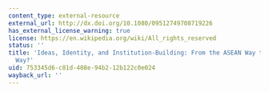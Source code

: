 ```yaml
---
content_type: external-resource
external_url: http://dx.doi.org/10.1080/09512749708719226
has_external_license_warning: true
license: https://en.wikipedia.org/wiki/All_rights_reserved
status: ''
title: 'Ideas, Identity, and Institution-Building: From the ASEAN Way to the Asia-Pacific
  Way?'
uid: 753345d6-c81d-408e-94b2-12b122c0e024
wayback_url: ''
---
```

